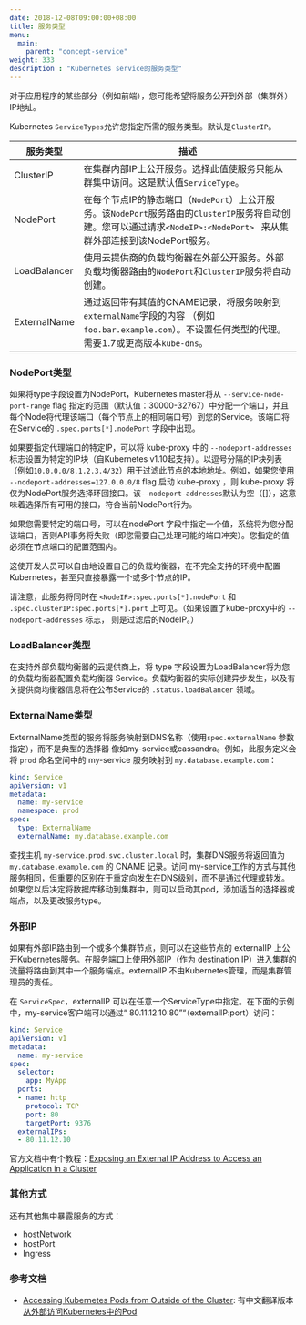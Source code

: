 ```yaml
---
date: 2018-12-08T09:00:00+08:00
title: 服务类型
menu:
  main:
    parent: "concept-service"
weight: 333
description : "Kubernetes service的服务类型"
---
```


对于应用程序的某些部分（例如前端），您可能希望将服务公开到外部（集群外）IP地址。

Kubernetes `ServiceTypes`允许您指定所需的服务类型。默认是`ClusterIP`。

| 服务类型     | 描述                                                         |
| ------------ | ------------------------------------------------------------ |
| ClusterIP    | 在集群内部IP上公开服务。选择此值使服务只能从群集中访问。这是默认值`ServiceType`。 |
| NodePort     | 在每个节点IP的静态端口（`NodePort`）上公开服务。该`NodePort`服务路由的`ClusterIP`服务将自动创建。您可以通过请求`<NodeIP>:<NodePort> ` 来从集群外部连接到该NodePort服务。 |
| LoadBalancer | 使用云提供商的负载均衡器在外部公开服务。外部负载均衡器路由的`NodePort`和`ClusterIP`服务将自动创建。 |
| ExternalName | 通过返回带有其值的CNAME记录，将服务映射到`externalName`字段的内容 （例如`foo.bar.example.com`）。不设置任何类型的代理。需要1.7或更高版本`kube-dns`。 |

### NodePort类型

如果将type字段设置为NodePort，Kubernetes master将从 `--service-node-port-range` flag 指定的范围（默认值：30000-32767）中分配一个端口，并且每个Node将代理该端口（每个节点上的相同端口号）到您的Service。该端口将在Service的 `.spec.ports[*].nodePort` 字段中出现。

如果要指定代理端口的特定IP，可以将 kube-proxy 中的 `--nodeport-addresses` 标志设置为特定的IP块（自Kubernetes v1.10起支持）。以逗号分隔的IP块列表（例如`10.0.0.0/8,1.2.3.4/32`）用于过滤此节点的本地地址。例如，如果您使用 `--nodeport-addresses=127.0.0.0/8` flag 启动 kube-proxy ，则 kube-proxy 将仅为NodePort服务选择环回接口。该`--nodeport-addresses`默认为空（[]），这意味着选择所有可用的接口，符合当前NodePort行为。

如果您需要特定的端口号，可以在nodePort 字段中指定一个值，系统将为您分配该端口，否则API事务将失败（即您需要自己处理可能的端口冲突）。您指定的值必须在节点端口的配置范围内。

这使开发人员可以自由地设置自己的负载均衡器，在不完全支持的环境中配置Kubernetes，甚至只直接暴露一个或多个节点的IP。

请注意，此服务将同时在 `<NodeIP>:spec.ports[*].nodePort`  和 `.spec.clusterIP:spec.ports[*].port` 上可见。（如果设置了kube-proxy中的 `--nodeport-addresses` 标志， 则是过滤后的NodeIP。）

### LoadBalancer类型

在支持外部负载均衡器的云提供商上，将 type 字段设置为LoadBalancer将为您的负载均衡器配置负载均衡器 Service。负载均衡器的实际创建异步发生，以及有关提供商均衡器信息将在公布Service的 `.status.loadBalancer` 领域。

### ExternalName类型

ExternalName类型的服务将服务映射到DNS名称（使用`spec.externalName` 参数指定），而不是典型的选择器 像如my-service或cassandra。例如，此服务定义会将 `prod` 命名空间中的 my-service 服务映射到 `my.database.example.com`：

```yaml
kind: Service
apiVersion: v1
metadata:
  name: my-service
  namespace: prod
spec:
  type: ExternalName
  externalName: my.database.example.com
```

查找主机 `my-service.prod.svc.cluster.local` 时，集群DNS服务将返回值为 `my.database.example.com` 的 CNAME 记录。访问 my-service工作的方式与其他服务相同，但重要的区别在于重定向发生在DNS级别，而不是通过代理或转发。如果您以后决定将数据库移动到集群中，则可以启动其pod，添加适当的选择器或端点，以及更改服务type。

### 外部IP

如果有外部IP路由到一个或多个集群节点，则可以在这些节点的 externalIP 上公开Kubernetes服务。在服务端口上使用外部IP（作为 destination IP）进入集群的流量将路由到其中一个服务端点。externalIP 不由Kubernetes管理，而是集群管理员的责任。

在 `ServiceSpec`，externalIP 可以在任意一个ServiceType中指定。在下面的示例中，my-service客户端可以通过“ 80.11.12.10:80”“（externalIP:port）访问：

```yaml
kind: Service
apiVersion: v1
metadata:
  name: my-service
spec:
  selector:
    app: MyApp
  ports:
  - name: http
    protocol: TCP
    port: 80
    targetPort: 9376
  externalIPs:
  - 80.11.12.10
```

官方文档中有个教程：[Exposing an External IP Address to Access an Application in a Cluster](https://kubernetes.io/docs/tutorials/stateless-application/expose-external-ip-address/)

### 其他方式

还有其他集中暴露服务的方式：

- hostNetwork
- hostPort
- Ingress

### 参考文档

- [Accessing Kubernetes Pods from Outside of the Cluster](http://alesnosek.com/blog/2017/02/14/accessing-kubernetes-pods-from-outside-of-the-cluster/): 有中文翻译版本 [从外部访问Kubernetes中的Pod](https://jimmysong.io/posts/accessing-kubernetes-pods-from-outside-of-the-cluster/)